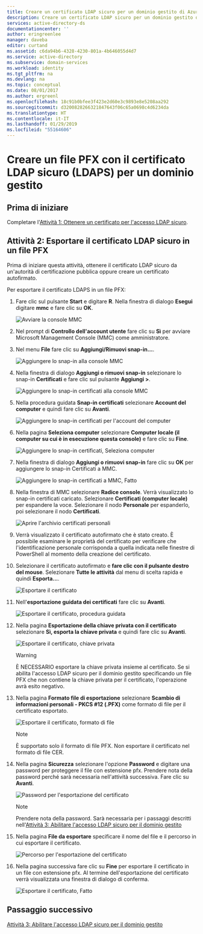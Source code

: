 ```yaml
---
title: Creare un certificato LDAP sicuro per un dominio gestito di Azure Active Directory Domain Services | Microsoft Docs
description: Creare un certificato LDAP sicuro per un dominio gestito di Azure Active Directory Domain Services
services: active-directory-ds
documentationcenter: ''
author: eringreenlee
manager: daveba
editor: curtand
ms.assetid: c6da94b6-4328-4230-801a-4b646055d4d7
ms.service: active-directory
ms.subservice: domain-services
ms.workload: identity
ms.tgt_pltfrm: na
ms.devlang: na
ms.topic: conceptual
ms.date: 08/01/2017
ms.author: ergreenl
ms.openlocfilehash: 18c91b0bfee3f423e2d60e3c9893e8e5208aa292
ms.sourcegitcommit: d3200828266321847643f06c65a0698c4d6234da
ms.translationtype: HT
ms.contentlocale: it-IT
ms.lasthandoff: 01/29/2019
ms.locfileid: "55164606"
---
```

# <a name="create-a-pfx-file-with-the-secure-ldap-ldaps-certificate-for-a-managed-domain"></a>Creare un file PFX con il certificato LDAP sicuro (LDAPS) per un dominio gestito

## <a name="before-you-begin"></a>Prima di iniziare
Completare l'[Attività 1: Ottenere un certificato per l'accesso LDAP sicuro](active-directory-ds-admin-guide-configure-secure-ldap.md).


## <a name="task-2-export-the-secure-ldap-certificate-to-a-pfx-file"></a>Attività 2: Esportare il certificato LDAP sicuro in un file PFX
Prima di iniziare questa attività, ottenere il certificato LDAP sicuro da un'autorità di certificazione pubblica oppure creare un certificato autofirmato.

Per esportare il certificato LDAPS in un file PFX:

1. Fare clic sul pulsante **Start** e digitare **R**. Nella finestra di dialogo **Esegui** digitare **mmc** e fare clic su **OK**.

    ![Avviare la console MMC](./media/active-directory-domain-services-admin-guide/secure-ldap-start-run.png)
2. Nel prompt di **Controllo dell'account utente** fare clic su **Sì** per avviare Microsoft Management Console (MMC) come amministratore.
3. Nel menu **File** fare clic su **Aggiungi/Rimuovi snap-in...**.

    ![Aggiungere lo snap-in alla console MMC](./media/active-directory-domain-services-admin-guide/secure-ldap-add-snapin.png)
4. Nella finestra di dialogo **Aggiungi o rimuovi snap-in** selezionare lo snap-in **Certificati** e fare clic sul pulsante **Aggiungi >**.

    ![Aggiungere lo snap-in certificati alla console MMC](./media/active-directory-domain-services-admin-guide/secure-ldap-add-certificates-snapin.png)
5. Nella procedura guidata **Snap-in certificati** selezionare **Account del computer** e quindi fare clic su **Avanti**.

    ![Aggiungere lo snap-in certificati per l'account del computer](./media/active-directory-domain-services-admin-guide/secure-ldap-add-certificates-computer-account.png)
6. Nella pagina **Seleziona computer** selezionare **Computer locale (il computer su cui è in esecuzione questa console)** e fare clic su **Fine**.

    ![Aggiungere lo snap-in certificati, Seleziona computer](./media/active-directory-domain-services-admin-guide/secure-ldap-add-certificates-local-computer.png)
7. Nella finestra di dialogo **Aggiungi o rimuovi snap-in** fare clic su **OK** per aggiungere lo snap-in Certificati a MMC.

    ![Aggiungere lo snap-in certificati a MMC, Fatto](./media/active-directory-domain-services-admin-guide/secure-ldap-add-certificates-snapin-done.png)
8. Nella finestra di MMC selezionare **Radice console**. Verrà visualizzato lo snap-in certificati caricato. Selezionare **Certificati (computer locale)** per espandere la voce. Selezionare il nodo **Personale** per espanderlo, poi selezionare il nodo **Certificati**.

    ![Aprire l'archivio certificati personali](./media/active-directory-domain-services-admin-guide/secure-ldap-open-personal-store.png)
9. Verrà visualizzato il certificato autofirmato che è stato creato. È possibile esaminare le proprietà del certificato per verificare che l'identificazione personale corrisponda a quella indicata nelle finestre di PowerShell al momento della creazione del certificato.
10. Selezionare il certificato autofirmato e **fare clic con il pulsante destro del mouse**. Selezionare **Tutte le attività** dal menu di scelta rapida e quindi **Esporta...**.

    ![Esportare il certificato](./media/active-directory-domain-services-admin-guide/secure-ldap-export-cert.png)
11. Nell'**esportazione guidata dei certificati** fare clic su **Avanti**.

    ![Esportare il certificato, procedura guidata](./media/active-directory-domain-services-admin-guide/secure-ldap-export-cert-wizard.png)
12. Nella pagina **Esportazione della chiave privata con il certificato** selezionare **Sì, esporta la chiave privata** e quindi fare clic su **Avanti**.

    ![Esportare il certificato, chiave privata](./media/active-directory-domain-services-admin-guide/secure-ldap-export-private-key.png)

    > [!WARNING]
    > È NECESSARIO esportare la chiave privata insieme al certificato. Se si abilita l'accesso LDAP sicuro per il dominio gestito specificando un file PFX che non contiene la chiave privata per il certificato, l'operazione avrà esito negativo.
    >
    >

13. Nella pagina **Formato file di esportazione** selezionare **Scambio di informazioni personali - PKCS #12 (.PFX)** come formato di file per il certificato esportato.

    ![Esportare il certificato, formato di file](./media/active-directory-domain-services-admin-guide/secure-ldap-export-to-pfx.png)

    > [!NOTE]
    > È supportato solo il formato di file PFX. Non esportare il certificato nel formato di file CER.
    >
    >

14. Nella pagina **Sicurezza** selezionare l'opzione **Password** e digitare una password per proteggere il file con estensione pfx. Prendere nota della password perché sarà necessaria nell'attività successiva. Fare clic su **Avanti**.

    ![Password per l'esportazione del certificato ](./media/active-directory-domain-services-admin-guide/secure-ldap-export-select-password.png)

    > [!NOTE]
    > Prendere nota della password. Sarà necessaria per i passaggi descritti nell'[Attività 3: Abilitare l'accesso LDAP sicuro per il dominio gestito](active-directory-ds-admin-guide-configure-secure-ldap-enable-ldaps.md)
    >
    >

15. Nella pagina **File da esportare** specificare il nome del file e il percorso in cui esportare il certificato.

    ![Percorso per l'esportazione del certificato](./media/active-directory-domain-services-admin-guide/secure-ldap-export-select-path.png)
16. Nella pagina successiva fare clic su **Fine** per esportare il certificato in un file con estensione pfx. Al termine dell'esportazione del certificato verrà visualizzata una finestra di dialogo di conferma.

    ![Esportare il certificato, Fatto](./media/active-directory-domain-services-admin-guide/secure-ldap-exported-as-pfx.png)


## <a name="next-step"></a>Passaggio successivo
[Attività 3: Abilitare l'accesso LDAP sicuro per il dominio gestito](active-directory-ds-admin-guide-configure-secure-ldap-enable-ldaps.md)
